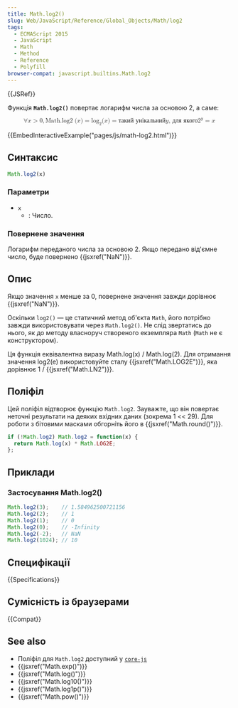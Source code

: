 ```yaml
---
title: Math.log2()
slug: Web/JavaScript/Reference/Global_Objects/Math/log2
tags:
  - ECMAScript 2015
  - JavaScript
  - Math
  - Method
  - Reference
  - Polyfill
browser-compat: javascript.builtins.Math.log2
---
```

{{JSRef}}

Функція **`Math.log2()`** повертає логарифм числа за основою 2, а саме:

<math display="block"><semantics><mrow><mo>∀</mo>
<mi>x</mi>
<mo>></mo>
<mn>0</mn>
<mo>,</mo>
<mstyle mathvariant="monospace"><mrow><mo lspace="0em" rspace="thinmathspace">Math.log2</mo>
<mo stretchy="false">(</mo>
<mi>x</mi>
<mo stretchy="false">)</mo>
</mrow></mstyle><mo>=</mo>
<msub><mo lspace="0em" rspace="0em">log</mo>
<mn>2</mn>
</msub><mo stretchy="false">(</mo>
<mi>x</mi>
<mo stretchy="false">)</mo>
<mo>=</mo>
<mtext>такий унікальний</mtext>
<mspace width="thickmathspace"></mspace><mi>y</mi>
<mspace width="thickmathspace"></mspace><mtext>, для якого</mtext>
<mspace width="thickmathspace"></mspace><msup><mn>2</mn>
<mi>y</mi>
</msup><mo>=</mo>
<mi>x</mi>
</mrow><annotation encoding="TeX">\forall x > 0, \mathtt{\operatorname{Math.log2}(x)} =
\log_2(x) = \text{the unique} \; y \; \text{such that} \; 2^y = x</annotation></semantics></math>

{{EmbedInteractiveExample("pages/js/math-log2.html")}}

## Синтаксис

```js
Math.log2(x)
```

### Параметри

- `x`
  - : Число.

### Повернене значення

Логарифм переданого числа за основою 2. Якщо передано від'ємне число, буде повернено {{jsxref("NaN")}}.

## Опис

Якщо значення `x` менше за 0, повернене значення завжди дорівнює {{jsxref("NaN")}}.

Оскільки `log2()` — це статичний метод об'єкта `Math`, його потрібно завжди використовувати через `Math.log2()`. Не слід звертатись до нього, як до методу власноруч створеного екземпляра `Math` (`Math` не є конструктором).

Ця функція еквівалентна виразу Math.log(x) / Math.log(2). Для отримання значення log2(e) використовуйте сталу {{jsxref("Math.LOG2E")}}, яка дорівнює 1 / {{jsxref("Math.LN2")}}.

## Поліфіл

Цей поліфіл відтворює функцію `Math.log2`. Зауважте, що він повертає неточні результати на деяких вхідних даних (зокрема 1 << 29). Для роботи з бітовими масками обгорніть його в {{jsxref("Math.round()")}}.

```js
if (!Math.log2) Math.log2 = function(x) {
  return Math.log(x) * Math.LOG2E;
};
```

## Приклади

### Застосування Math.log2()

```js
Math.log2(3);    // 1.584962500721156
Math.log2(2);    // 1
Math.log2(1);    // 0
Math.log2(0);    // -Infinity
Math.log2(-2);   // NaN
Math.log2(1024); // 10
```

## Специфікації

{{Specifications}}

## Сумісність із браузерами

{{Compat}}

## See also

- Поліфіл для `Math.log2` доступний у [`core-js`](https://github.com/zloirock/core-js#ecmascript-math)
- {{jsxref("Math.exp()")}}
- {{jsxref("Math.log()")}}
- {{jsxref("Math.log10()")}}
- {{jsxref("Math.log1p()")}}
- {{jsxref("Math.pow()")}}
